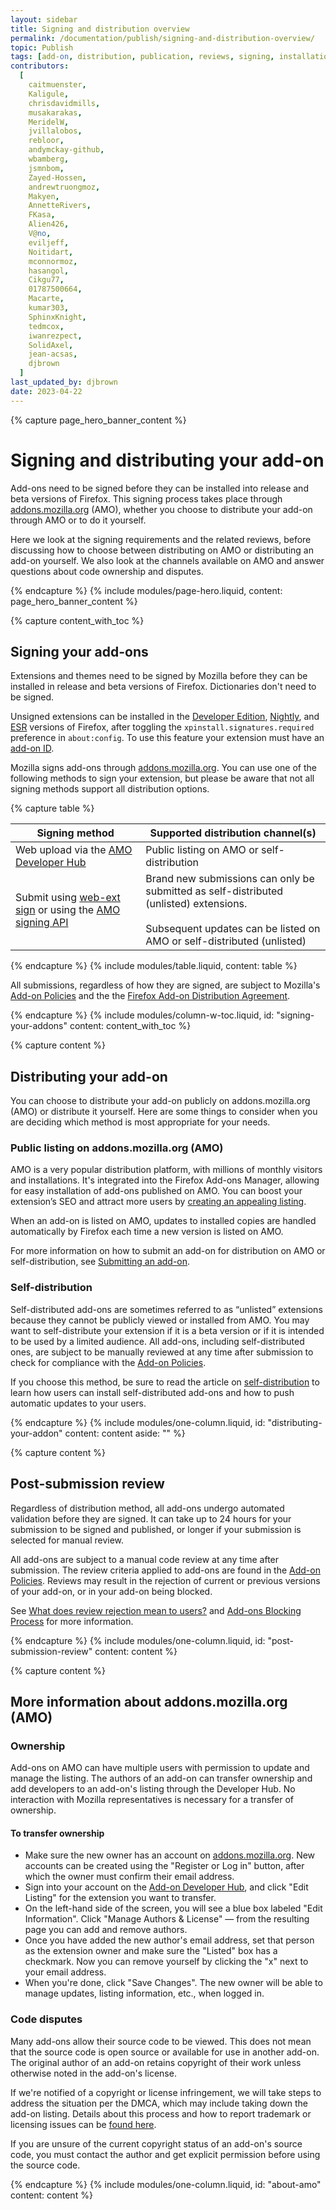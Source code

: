 ```yaml
---
layout: sidebar
title: Signing and distribution overview
permalink: /documentation/publish/signing-and-distribution-overview/
topic: Publish
tags: [add-on, distribution, publication, reviews, signing, installation]
contributors:
  [
    caitmuenster,
    Kaligule,
    chrisdavidmills,
    musakarakas,
    MeridelW,
    jvillalobos,
    rebloor,
    andymckay-github,
    wbamberg,
    jsmnbom,
    Zayed-Hossen,
    andrewtruongmoz,
    Makyen,
    AnnetteRivers,
    FKasa,
    Alien426,
    V@no,
    eviljeff,
    Noitidart,
    mconnormoz,
    hasangol,
    Cikgu77,
    01787500664,
    Macarte,
    kumar303,
    SphinxKnight,
    tedmcox,
    iwanrezpect,
    SolidAxel,
    jean-acsas,
    djbrown
  ]
last_updated_by: djbrown
date: 2023-04-22
---
```


<!-- Page Hero Banner -->

{% capture page_hero_banner_content %}

# Signing and distributing your add-on

Add-ons need to be signed before they can be installed into release and beta versions of Firefox. This signing process takes place through [addons.mozilla.org](https://addons.mozilla.org) (AMO), whether you choose to distribute your add-on through AMO or to do it yourself.

Here we look at the signing requirements and the related reviews, before discussing how to choose between distributing on AMO or distributing an add-on yourself. We also look at the channels available on AMO and answer questions about code ownership and disputes.

{% endcapture %}
{% include modules/page-hero.liquid,
	content: page_hero_banner_content
%}

<!-- END: Page Hero Banner -->

<!-- Content with Table of Contents Module -->

{% capture content_with_toc %}

## Signing your add-ons

Extensions and themes need to be signed by Mozilla before they can be installed in release and beta versions of Firefox. Dictionaries don't need to be signed.

Unsigned extensions can be installed in the [Developer Edition](https://www.mozilla.org/firefox/developer/), [Nightly](https://www.mozilla.org/firefox/nightly/all/), and [ESR](https://www.mozilla.org/firefox/organizations/) versions of Firefox, after toggling the `xpinstall.signatures.required` preference in `about:config`. To use this feature your extension must have an [add-on ID](/documentation/develop/extensions-and-the-add-on-id/).

Mozilla signs add-ons through [addons.mozilla.org](https://addons.mozilla.org). You can use one of the following methods to sign your extension, but please be aware that not all signing methods support all distribution options. 

<!-- Table -->

{% capture table %}

| Signing method     | Supported distribution channel(s) | 
| ------------------------------------- | ------------------- | 
| Web upload via the [AMO Developer Hub](https://addons.mozilla.org/developers/) | Public listing on AMO or self-distribution| 
| Submit using [web-ext sign](https://extensionworkshop.com/documentation/develop/web-ext-command-reference/#web-ext-sign) or using the [AMO signing API](https://addons-server.readthedocs.io/en/latest/topics/api/v4_frozen/signing.html) | Brand new submissions can only be submitted as self-distributed (unlisted) extensions. <br /><br /> Subsequent updates can be listed on AMO or self-distributed (unlisted)| 

{% endcapture %}
{% include modules/table.liquid,
	content: table
%}

<!-- END: Table -->

All submissions, regardless of how they are signed, are subject to Mozilla's [Add-on Policies](/documentation/publish/add-on-policies/) and the the [Firefox Add-on Distribution Agreement](/documentation/publish/firefox-add-on-distribution-agreement/).

{% endcapture %}
{% include modules/column-w-toc.liquid,
	id: "signing-your-addons"
	content: content_with_toc
%}

<!-- END: Content with Table of Contents -->

<!-- Single Column Body Module -->

{% capture content %}

## Distributing your add-on
You can choose to distribute your add-on publicly on addons.mozilla.org (AMO) or distribute it yourself. Here are some things to consider when you are deciding which method is most appropriate for your needs. 

### Public listing on addons.mozilla.org (AMO) 
AMO is a very popular distribution platform, with millions of monthly visitors and installations. It's integrated into the Firefox Add-ons Manager, allowing for easy installation of add-ons published on AMO. You can boost your extension’s SEO and attract more users by [creating an appealing listing](/documentation/develop/create-an-appealing-listing/). 

When an add-on is listed on AMO, updates to installed copies are handled automatically by Firefox each time a new version is listed on AMO.

For more information on how to submit an add-on for distribution on AMO or self-distribution, see [Submitting an add-on](/documentation/publish/submitting-an-add-on/).

### Self-distribution
Self-distributed add-ons are sometimes referred to as “unlisted” extensions because they cannot be publicly viewed or installed from AMO. You may want to self-distribute your extension if it is a beta version or if it is intended to be used by a limited audience. All add-ons, including self-distributed ones, are subject to be manually reviewed at any time after submission to check for compliance with the [Add-on Policies](/documentation/publish/add-on-policies/).

If you choose this method, be sure to read the article on [self-distribution](/documentation/publish/self-distribution/) to learn how users can install self-distributed add-ons and how to push automatic updates to your users. 

{% endcapture %}
{% include modules/one-column.liquid,
  id: "distributing-your-addon"
  content: content
  aside: ""
%}

<!-- END: Single Column Body Module -->

<!-- Single Column Body Module -->

{% capture content %}

## Post-submission review
Regardless of distribution method, all add-ons undergo automated validation before they are signed. It can take up to 24 hours for your submission to be signed and published, or longer if your submission is selected for manual review. 

All add-ons are subject to a manual code review at any time after submission. The review criteria applied to add-ons are found in the [Add-on Policies](/documentation/publish/add-on-policies/). Reviews may result in the rejection of current or previous versions of your add-on, or in your add-on being blocked. 

See [What does review rejection mean to users?](/documentation/publish/what-does-review-rejection-mean-to-users/) and [Add-ons Blocking Process](/documentation/publish/add-ons-blocking-process/) for more information.

{% endcapture %}
{% include modules/one-column.liquid,
  id: "post-submission-review"
  content: content
%}

<!-- END: Single Column Body Module -->

<!-- Single Column Body Module -->

{% capture content %}

## More information about addons.mozilla.org (AMO)

<section id="ownership"></section>

### Ownership

Add-ons on AMO can have multiple users with permission to update and manage the listing. The authors of an add-on can transfer ownership and add developers to an add-on's listing through the Developer Hub. No interaction with Mozilla representatives is necessary for a transfer of ownership.

#### To transfer ownership

- Make sure the new owner has an account on [addons.mozilla.org](https://addons.mozilla.org). New accounts can be created using the "Register or Log in" button, after which the owner must confirm their email address.
- Sign into your account on the [Add-on Developer Hub](https://addons.mozilla.org/developers/), and click "Edit Listing" for the extension you want to transfer.
- On the left-hand side of the screen, you will see a blue box labeled "Edit Information". Click "Manage Authors & License" — from the resulting page you can add and remove authors.
- Once you have added the new author's email address, set that person as the extension owner and make sure the "Listed" box has a checkmark. Now you can remove yourself by clicking the "x" next to your email address.
- When you're done, click "Save Changes". The new owner will be able to manage updates, listing information, etc., when logged in.

<section id="code-disputes"></section>

### Code disputes

Many add-ons allow their source code to be viewed. This does not mean that the source code is open source or available for use in another add-on. The original author of an add-on retains copyright of their work unless otherwise noted in the add-on's license.

If we're notified of a copyright or license infringement, we will take steps to address the situation per the DMCA, which may include taking down the add-on listing. Details about this process and how to report trademark or licensing issues can be [found here](https://www.mozilla.org/about/legal/report-infringement/).

If you are unsure of the current copyright status of an add-on's source code, you must contact the author and get explicit permission before using the source code.

{% endcapture %}
{% include modules/one-column.liquid,
  id: "about-amo"
  content: content
%}

<!-- END: Single Column Body Module -->


